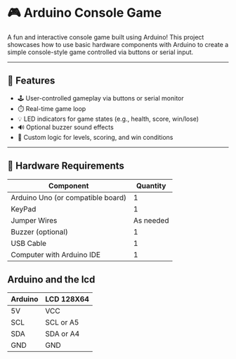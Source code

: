 # 🎮 Arduino Console Game

A fun and interactive console game built using Arduino! This project showcases how to use basic hardware components with Arduino to create a simple console-style game controlled via buttons or serial input.

---

## 🧩 Features

- 🕹️ User-controlled gameplay via buttons or serial monitor
- ⏱️ Real-time game loop
- 💡 LED indicators for game states (e.g., health, score, win/lose)
- 🔊 Optional buzzer sound effects
- 🧠 Custom logic for levels, scoring, and win conditions

---

## 🔧 Hardware Requirements

| Component       | Quantity |
|----------------|----------|
| Arduino Uno (or compatible board) | 1        |
| KeyPad   | 1      |
| Jumper Wires   | As needed |
| Buzzer (optional) | 1    |
| USB Cable      | 1        |
| Computer with Arduino IDE | 1 |


## Arduino and the lcd 

|   Arduino    |  LCD 128X64  |
|----------------|----------|
|     5V     |   VCC    |
|     SCL    |   SCL or A5  |
|     SDA    |   SDA or A4  |
|     GND    |   GND    |
